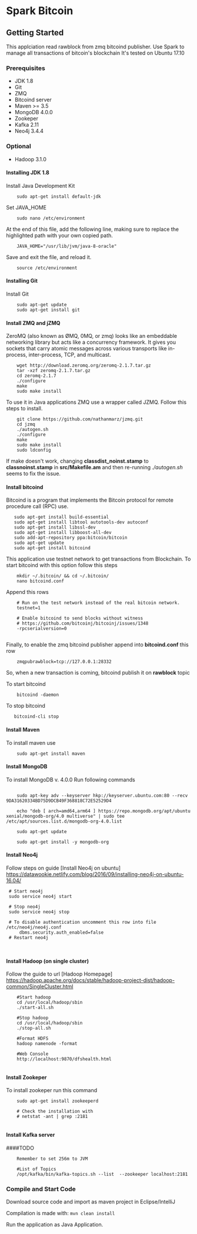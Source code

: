 # Spark Bitcoin 

## Getting Started

This applciation read rawblock from zmq bitcoind publisher.
Use Spark to manage all transactions of bitcoin's blockchain
It's tested on Ubuntu 17.10

### Prerequisites

 * JDK 1.8
 * Git
 * ZMQ
 * Bitcoind server
 * Maven >= 3.5
 * MongoDB 4.0.0
 * Zookeper
 * Kafka 2.11
 * Neo4j 3.4.4
 
 ### Optional 
 
 * Hadoop 3.1.0

#### Installing JDK 1.8

Install Java Development Kit

```
    sudo apt-get install default-jdk
```

Set JAVA_HOME

```
    sudo nano /etc/environment
```

At the end of this file, add the following line, making sure to replace the highlighted path with your own copied path.

```
    JAVA_HOME="/usr/lib/jvm/java-8-oracle"
```

Save and exit the file, and reload it.

```
    source /etc/environment
```

#### Installing Git

Install Git

```
    sudo apt-get update
    sudo apt-get install git
```

#### Install ZMQ and jZMQ

ZeroMQ (also known as ØMQ, 0MQ, or zmq) looks like an embeddable networking library but acts like a concurrency framework. 
It gives you sockets that carry atomic messages across various transports like in-process, inter-process, TCP, and multicast.

```
    wget http://download.zeromq.org/zeromq-2.1.7.tar.gz
    tar -xzf zeromq-2.1.7.tar.gz
    cd zeromq-2.1.7
    ./configure
    make
    sudo make install
```

To use it in Java applications ZMQ use a wrapper called JZMQ. Follow this steps to install.

```
    git clone https://github.com/nathanmarz/jzmq.git
    cd jzmq
    ./autogen.sh
    ./configure
    make
    sudo make install
    sudo ldconfig
```

If make doesn't work, changing **classdist_noinst.stamp** to **classnoinst.stamp** in **src/Makefile.am**
and then re-running *./autogen.sh* seems to fix the issue.

#### Install bitcoind

Bitcoind is a program that implements the Bitcoin protocol for remote procedure call (RPC) use. 


```
   sudo apt-get install build-essential
   sudo apt-get install libtool autotools-dev autoconf
   sudo apt-get install libssl-dev
   sudo apt-get install libboost-all-dev
   sudo add-apt-repository ppa:bitcoin/bitcoin
   sudo apt-get update
   sudo apt-get install bitcoind
```
This application use testnet network to get transactions from Blockchain.
To start bitcoind with this option follow this steps
```
    mkdir ~/.bitcoin/ && cd ~/.bitcoin/
    nano bitcoind.conf
```

Append this rows
```
    # Run on the test network instead of the real bitcoin network.
    testnet=1
    
    # Enable bitcoind to send blocks without witness 
    # https://github.com/bitcoinj/bitcoinj/issues/1348
    -rpcserialversion=0
    

```

Finally, to enable the zmq bitcoind publisher append into **bitcoind.conf** this row
```
    zmqpubrawblock=tcp://127.0.0.1:28332

``` 
So, when a new transaction is coming, bitcoind publish it on **rawblock** topic

To start bitcoind
```
    bitcoind -daemon
```

To stop bitcoind
 ```
    bitcoind-cli stop
```

#### Install Maven

To install maven use
```
    sudo apt-get install maven
```

#### Install MongoDB

To install MongoDB v. 4.0.0
Run following commands

```

    sudo apt-key adv --keyserver hkp://keyserver.ubuntu.com:80 --recv 9DA31620334BD75D9DCB49F368818C72E52529D4
    
    echo "deb [ arch=amd64,arm64 ] https://repo.mongodb.org/apt/ubuntu xenial/mongodb-org/4.0 multiverse" | sudo tee /etc/apt/sources.list.d/mongodb-org-4.0.list
    
    sudo apt-get update
    
    sudo apt-get install -y mongodb-org 

```

#### Install Neo4j

   Follow steps on guide [Install Neo4j on ubuntu] https://datawookie.netlify.com/blog/2016/09/installing-neo4j-on-ubuntu-16.04/
   
   ```
    # Start neo4j
    sudo service neo4j start
    
    # Stop neo4j
    sudo service neo4j stop
    
    # To disable authentication uncomment this row into file /etc/neo4j/neo4j.conf 
        dbms.security.auth_enabled=false 
    # Restart neo4j
    
    
   ```
   

#### Install Hadoop (on single cluster)

 Follow the guide to url [Hadoop Homepage] https://hadoop.apache.org/docs/stable/hadoop-project-dist/hadoop-common/SingleCluster.html

```
    #Start hadoop
    cd /usr/local/hadoop/sbin
    ./start-all.sh
    
    #Stop hadoop
    cd /usr/local/hadoop/sbin
    ./stop-all.sh
    
    #Format HDFS
    hadoop namenode -format
    
    #Web Console
    http://localhost:9870/dfshealth.html
    
```

#### Install Zookeper

To install zookeper run this command

```
    sudo apt-get install zookeeperd
    
    # Check the installation with 
    # netstat -ant | grep :2181
    
```

#### Install Kafka server

 ####TODO
```
    Remember to set 256m to JVM
    
    #List of Topics
    /opt/kafka/bin/kafka-topics.sh --list  --zookeeper localhost:2181
```

### Compile and Start Code

Download source code and import as maven project in Eclipse/IntelliJ

Compilation is made with: ``` mvn clean install ```

Run the application as Java Application.